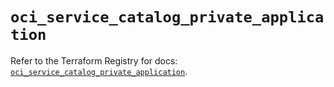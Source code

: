 # `oci_service_catalog_private_application`

Refer to the Terraform Registry for docs: [`oci_service_catalog_private_application`](https://registry.terraform.io/providers/oracle/oci/7.19.0/docs/resources/service_catalog_private_application).
